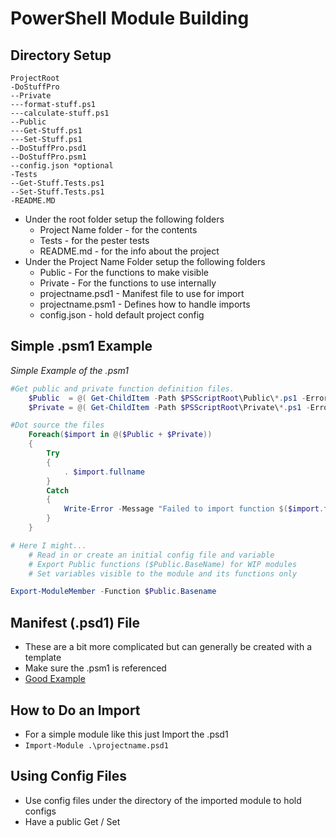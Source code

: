 # PowerShell Module Building #

## Directory Setup ##

    ProjectRoot
    -DoStuffPro
    --Private
    ---format-stuff.ps1
    ---calculate-stuff.ps1
    --Public
    ---Get-Stuff.ps1
    ---Set-Stuff.ps1
    --DoStuffPro.psd1
    --DoStuffPro.psm1
    --config.json *optional
    -Tests
    --Get-Stuff.Tests.ps1
    --Set-Stuff.Tests.ps1
    -README.MD

- Under the root folder setup the following folders
  - Project Name folder - for the contents
  - Tests - for the pester tests
  - README.md - for the info about the project
- Under the Project Name Folder setup the following folders
  - Public - For the functions to make visible
  - Private - For the functions to use internally
  - projectname.psd1 - Manifest file to use for import
  - projectname.psm1 - Defines how to handle imports
  - config.json - hold default project config


## Simple .psm1 Example ##

*Simple Example of the .psm1*

```powershell
#Get public and private function definition files.
    $Public  = @( Get-ChildItem -Path $PSScriptRoot\Public\*.ps1 -ErrorAction SilentlyContinue )
    $Private = @( Get-ChildItem -Path $PSScriptRoot\Private\*.ps1 -ErrorAction SilentlyContinue )

#Dot source the files
    Foreach($import in @($Public + $Private))
    {
        Try
        {
            . $import.fullname
        }
        Catch
        {
            Write-Error -Message "Failed to import function $($import.fullname): $_"
        }
    }

# Here I might...
    # Read in or create an initial config file and variable
    # Export Public functions ($Public.BaseName) for WIP modules
    # Set variables visible to the module and its functions only

Export-ModuleMember -Function $Public.Basename
```

## Manifest (.psd1) File ##

- These are a bit more complicated but can generally be created with a template
- Make sure the .psm1 is referenced
- [Good Example](https://github.com/RamblingCookieMonster/PSStackExchange/blob/db1277453374cb16684b35cf93a8f5c97288c41f/PSStackExchange/PSStackExchange.psd1)

## How to Do an Import ##

- For a simple module like this just Import the .psd1
- `Import-Module .\projectname.psd1`

## Using Config Files ##

- Use config files under the directory of the imported module to hold configs
- Have a public Get / Set